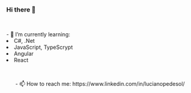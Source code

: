 ### Hi there 👋
<br>

<dl>
- 🌱 I’m currently learning:
  <li> C#, .Net</li>
  <li> JavaScript, TypeScrypt</li>
  <li> Angular</li>
  <li> React</li>
</dl>
<br>
<ul>- 📫 How to reach me: https://www.linkedin.com/in/lucianopedesol/</ul>

